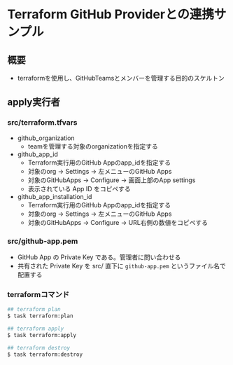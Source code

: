 # Terraform GitHub Providerとの連携サンプル

## 概要
- terraformを使用し、GitHubTeamsとメンバーを管理する目的のスケルトン

## apply実行者

### src/terraform.tfvars
- github_organization
  - teamを管理する対象のorganizationを指定する
- github_app_id
  - Terraform実行用のGitHub Appのapp_idを指定する
  - 対象のorg -> Settings -> 左メニューのGitHub Apps
  - 対象のGitHubApps -> Configure -> 画面上部のApp settings
  - 表示されている App ID をコピペする
- github_app_installation_id
  - Terraform実行用のGitHub Appのapp_idを指定する
  - 対象のorg -> Settings -> 左メニューのGitHub Apps
  - 対象のGitHubApps -> Configure -> URL右側の数値をコピペする

### src/github-app.pem
- GitHub App の Private Key である。管理者に問い合わせる
- 共有された Private Key を src/ 直下に `github-app.pem` というファイル名で配置する

### terraformコマンド
```bash
## terraform plan
$ task terraform:plan

## terraform apply
$ task terraform:apply

## terraform destroy
$ task terraform:destroy
```
